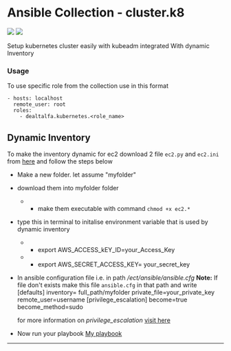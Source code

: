 # Ansible Collection - cluster.k8
 ![](https://img.shields.io/badge/K8-s-red)    ![](https://img.shields.io/badge/Ansible-2.9.%2B-brightgreen)

Setup kubernetes cluster easily with kubeadm integrated With dynamic Inventory 

### Usage

To use specific role from the collection use in this format

```
- hosts: localhost
  remote_user: root
  roles:
	- dealtalfa.kubernetes.<role_name>
```

Dynamic Inventory
-----------------
To make the inventory dynamic for ec2 download 2 file `ec2.py` and `ec2.ini` from [here](https://github.com/ansible/ansible/tree/stable-2.9/contrib/inventory)
and follow the steps below
 * Make a new folder. let assume "myfolder"
 * download them into myfolder folder
   - * make them executable with command `chmod +x ec2.*`
 * type this in terminal to initalise environment variable that is used by dynamic inventory
   - * export AWS_ACCESS_kEY_ID=your_Access_Key
   - * export AWS_SECRET_ACCESS_KEY= your_secret_key
 * In ansible configuration file i.e. in path */ect/ansible/ansible.cfg*
    **Note:** If file don't exists make this file `ansible.cfg` in that path and write
			[defaults]
			inventory= full_path/myfolder
			private_file=your_private_key
			remote_user=username
			[privilege_escalation]
			become=true
			become_method=sudo
				
	for more information on _privilege_escalation_ [visit here](link) 			
 * Now run your playbook
 [My playbook](link)

** ** 
   

